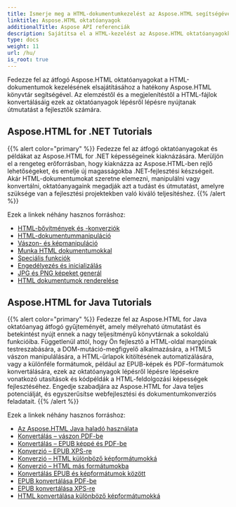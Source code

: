 ```yaml
---
title: Ismerje meg a HTML-dokumentumkezelést az Aspose.HTML segítségével
linktitle: Aspose.HTML oktatóanyagok
additionalTitle: Aspose API referenciák
description: Sajátítsa el a HTML-kezelést az Aspose.HTML oktatóanyagokkal – az elemzéstől a konverzióig, lépésről lépésre útmutató a fejlesztőknek.
type: docs
weight: 11
url: /hu/
is_root: true
---
```


Fedezze fel az átfogó Aspose.HTML oktatóanyagokat a HTML-dokumentumok kezelésének elsajátításához a hatékony Aspose.HTML könyvtár segítségével. Az elemzéstől és a megjelenítéstől a HTML-fájlok konvertálásáig ezek az oktatóanyagok lépésről lépésre nyújtanak útmutatást a fejlesztők számára.

## Aspose.HTML for .NET Tutorials
{{% alert color="primary" %}}
Fedezze fel az átfogó oktatóanyagokat és példákat az Aspose.HTML for .NET képességeinek kiaknázására. Merüljön el a rengeteg erőforrásban, hogy kiaknázza az Aspose.HTML-ben rejlő lehetőségeket, és emelje új magasságokba .NET-fejlesztési készségeit. Akár HTML-dokumentumokat szeretne elemezni, manipulálni vagy konvertálni, oktatóanyagaink megadják azt a tudást és útmutatást, amelyre szüksége van a fejlesztési projektekben való kiváló teljesítéshez. 
{{% /alert %}}

Ezek a linkek néhány hasznos forráshoz:
 
- [HTML-bővítmények és -konverziók](./net/html-extensions-and-conversions/)
- [HTML-dokumentummanipuláció](./net/html-document-manipulation/)
- [Vászon- és képmanipuláció](./net/canvas-and-image-manipulation/)
- [Munka HTML dokumentumokkal](./net/working-with-html-documents/)
- [Speciális funkciók](./net/advanced-features/)
- [Engedélyezés és inicializálás](./net/licensing-and-initialization/)
- [JPG és PNG képeket generál](./net/generate-jpg-and-png-images/)
- [HTML dokumentumok renderelése](./net/rendering-html-documents/)

## Aspose.HTML for Java Tutorials
{{% alert color="primary" %}}
Fedezze fel az Aspose.HTML for Java oktatóanyag átfogó gyűjteményét, amely mélyreható útmutatást és betekintést nyújt ennek a nagy teljesítményű könyvtárnak a sokoldalú funkcióiba. Függetlenül attól, hogy Ön fejlesztő a HTML-oldal margóinak testreszabására, a DOM-mutáció-megfigyelő alkalmazására, a HTML5 vászon manipulálására, a HTML-űrlapok kitöltésének automatizálására, vagy a különféle formátumok, például az EPUB-képek és PDF-formátumok konvertálására, ezek az oktatóanyagok lépésről lépésre lépésekre vonatkozó utasítások és kódpéldák a HTML-feldolgozási képességek fejlesztéséhez. Engedje szabadjára az Aspose.HTML for Java teljes potenciálját, és egyszerűsítse webfejlesztési és dokumentumkonverziós feladatait. 
{{% /alert %}}

Ezek a linkek néhány hasznos forráshoz:
 
- [Az Aspose.HTML Java haladó használata](./java/advanced-usage/)
- [Konvertálás – vászon PDF-be](./java/conversion-canvas-to-pdf/)
- [Konvertálás – EPUB képpé és PDF-be](./java/conversion-epub-to-image-and-pdf/)
- [Konverzió – EPUB XPS-re](./java/conversion-epub-to-xps/)
- [Konverzió – HTML különböző képformátumokká](./java/conversion-html-to-various-image-formats/)
- [Konverzió – HTML más formátumokba](./java/conversion-html-to-other-formats/)
- [Konvertálás EPUB és képformátumok között](./java/converting-between-epub-and-image-formats/)
- [EPUB konvertálása PDF-be](./java/converting-epub-to-pdf/)
- [EPUB konvertálása XPS-re](./java/converting-epub-to-xps/)
- [HTML konvertálása különböző képformátumokká](./java/converting-html-to-various-image-formats/)